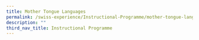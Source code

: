 ```yaml
---
title: Mother Tongue Languages
permalink: /swiss-experience/Instructional-Programme/mother-tongue-languages/
description: ""
third_nav_title: Instructional Programme
---
```

